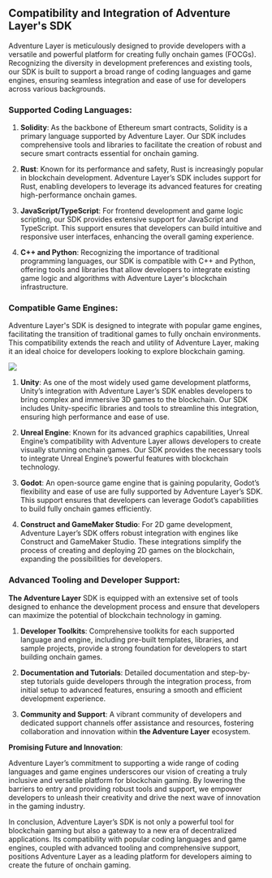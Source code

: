 ## Compatibility and Integration of Adventure Layer's SDK

Adventure Layer is meticulously designed to provide developers with a versatile and powerful platform for creating fully onchain games (FOCGs). Recognizing the diversity in development preferences and existing tools, our SDK is built to support a broad range of coding languages and game engines, ensuring seamless integration and ease of use for developers across various backgrounds.

### Supported Coding Languages:

1. **Solidity**: As the backbone of Ethereum smart contracts, Solidity is a primary language supported by Adventure Layer. Our SDK includes comprehensive tools and libraries to facilitate the creation of robust and secure smart contracts essential for onchain gaming.

2. **Rust**: Known for its performance and safety, Rust is increasingly popular in blockchain development. Adventure Layer’s SDK includes support for Rust, enabling developers to leverage its advanced features for creating high-performance onchain games.

3. **JavaScript/TypeScript**: For frontend development and game logic scripting, our SDK provides extensive support for JavaScript and TypeScript. This support ensures that developers can build intuitive and responsive user interfaces, enhancing the overall gaming experience.

4. **C++ and Python**: Recognizing the importance of traditional programming languages, our SDK is compatible with C++ and Python, offering tools and libraries that allow developers to integrate existing game logic and algorithms with Adventure Layer's blockchain infrastructure.


### Compatible Game Engines:

Adventure Layer's SDK is designed to integrate with popular game engines, facilitating the transition of traditional games to fully onchain environments. This compatibility extends the reach and utility of Adventure Layer, making it an ideal choice for developers looking to explore blockchain gaming.

![](https://lh7-us.googleusercontent.com/docsz/AD_4nXe49ekpgvL1WC2Gz2PUUfmFsy6k2XA8XIPt49ZPtf5SsyxaU3_TtXXg7G_Th6-3rQcrLGJMWbgZDXGIf71HZ9tn9MeRI7kr8eDs-Zs4EeMEmptAfJcFKpFG3cx-8RXTlER00BQXFxRWY9XgCuDi?key=MX1cCxpr6-qyzTQezewHqQ)

1. **Unity**: As one of the most widely used game development platforms, Unity’s integration with Adventure Layer’s SDK enables developers to bring complex and immersive 3D games to the blockchain. Our SDK includes Unity-specific libraries and tools to streamline this integration, ensuring high performance and ease of use.

2. **Unreal Engine**: Known for its advanced graphics capabilities, Unreal Engine’s compatibility with Adventure Layer allows developers to create visually stunning onchain games. Our SDK provides the necessary tools to integrate Unreal Engine’s powerful features with blockchain technology.

3. **Godot**: An open-source game engine that is gaining popularity, Godot’s flexibility and ease of use are fully supported by Adventure Layer’s SDK. This support ensures that developers can leverage Godot’s capabilities to build fully onchain games efficiently.

4. **Construct and GameMaker Studio**: For 2D game development, Adventure Layer’s SDK offers robust integration with engines like Construct and GameMaker Studio. These integrations simplify the process of creating and deploying 2D games on the blockchain, expanding the possibilities for developers.

### Advanced Tooling and Developer Support:

**The Adventure Layer** SDK is equipped with an extensive set of tools designed to enhance the development process and ensure that developers can maximize the potential of blockchain technology in gaming.

1. **Developer Toolkits**: Comprehensive toolkits for each supported language and engine, including pre-built templates, libraries, and sample projects, provide a strong foundation for developers to start building onchain games.

2. **Documentation and Tutorials**: Detailed documentation and step-by-step tutorials guide developers through the integration process, from initial setup to advanced features, ensuring a smooth and efficient development experience.

3. **Community and Support**: A vibrant community of developers and dedicated support channels offer assistance and resources, fostering collaboration and innovation within **the Adventure Layer** ecosystem.


**Promising Future and Innovation**:

Adventure Layer’s commitment to supporting a wide range of coding languages and game engines underscores our vision of creating a truly inclusive and versatile platform for blockchain gaming. By lowering the barriers to entry and providing robust tools and support, we empower developers to unleash their creativity and drive the next wave of innovation in the gaming industry.

In conclusion, Adventure Layer’s SDK is not only a powerful tool for blockchain gaming but also a gateway to a new era of decentralized applications. Its compatibility with popular coding languages and game engines, coupled with advanced tooling and comprehensive support, positions Adventure Layer as a leading platform for developers aiming to create the future of onchain gaming.

